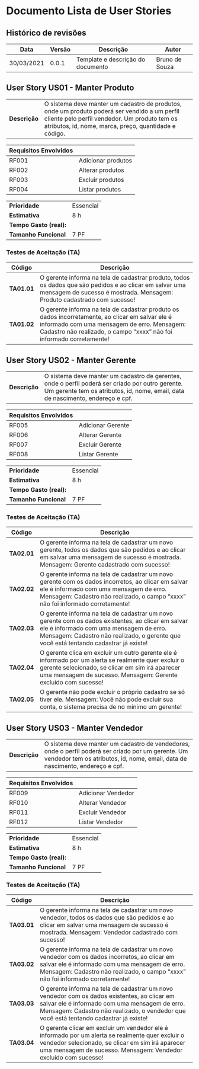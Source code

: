 # Documento Lista de User Stories

## Histórico de revisões

Data        | Versão        | Descrição     | Autor
------------|---------------|---------------|------
30/03/2021  | 0.0.1         | Template e descrição do documento | Bruno de Souza

## User Story US01 - Manter Produto

|               |                             |
|---------------|-----------------------------|
| **Descrição** | O sistema deve manter um cadastro de produtos, onde um produto poderá ser vendido a um perfil cliente pelo perfil vendedor. Um produto tem os atributos, id, nome, marca, preço, quantidade e código.

Requisitos Envolvidos   |               |
------------------------|---------------|
RF001                   | Adicionar produtos
RF002                   | Alterar produtos
RF003                   | Excluir produtos
RF004                   | Listar produtos

|         |                                   |
| --------|-----------------------------------|
| **Prioridade**            | Essencial
| **Estimativa**            | 8 h
| **Tempo Gasto (real):**   |
| **Tamanho Funcional**     | 7 PF

### Testes de Aceitação (TA)
| Código        | Descrição
|---------------|----------
| **TA01.01** | O gerente informa na tela de cadastrar produto, todos os dados que são pedidos e ao clicar em salvar uma mensagem de sucesso é mostrada. Mensagem: Produto cadastrado com sucesso!
| **TA01.02** | O gerente informa na tela de cadastrar produto os dados incorretamente, ao clicar em salvar ele é informado com uma mensagem de erro. Mensagem: Cadastro não realizado, o campo “xxxx” não foi informado corretamente!

## User Story US02 - Manter Gerente

|               |                             |
|---------------|-----------------------------|
| **Descrição** | O sistema deve manter um cadastro de gerentes, onde o perfil poderá ser criado por outro gerente. Um gerente tem os atributos, id, nome, email, data de nascimento, endereço e cpf.

Requisitos Envolvidos   |               |
------------------------|---------------|
RF005                   | Adicionar Gerente
RF006                   | Alterar Gerente
RF007                   | Excluir Gerente
RF008                   | Listar Gerente

|         |                                   |
| --------|-----------------------------------|
| **Prioridade**            | Essencial
| **Estimativa**            | 8 h
| **Tempo Gasto (real):**   |
| **Tamanho Funcional**     | 7 PF

### Testes de Aceitação (TA)
| Código        | Descrição
|---------------|----------
| **TA02.01** | O gerente informa na tela de cadastrar um novo gerente, todos os dados que são pedidos e ao clicar em salvar uma mensagem de sucesso é mostrada. Mensagem: Gerente cadastrado com sucesso!
| **TA02.02** | O gerente informa na tela de cadastrar um novo gerente com os dados incorretos, ao clicar em salvar ele é informado com uma mensagem de erro. Mensagem: Cadastro não realizado, o campo “xxxx” não foi informado corretamente!
| **TA02.03** | O gerente informa na tela de cadastrar um novo gerente com os dados existentes, ao clicar em salvar ele é informado com uma mensagem de erro. Mensagem: Cadastro não realizado, o gerente que você está tentando cadastrar já existe!
| **TA02.04** | O gerente clica em excluir um outro gerente ele é informado por um alerta se realmente quer excluir o gerente selecionado, se clicar em sim irá aparecer uma mensagem de sucesso. Mensagem: Gerente excluído com sucesso!
| **TA02.05** | O gerente não pode excluir o próprio cadastro se só tiver ele. Mensagem: Você não pode excluir sua conta, o sistema precisa de no mínimo um gerente!

## User Story US03 - Manter Vendedor

|               |                             |
|---------------|-----------------------------|
| **Descrição** | O sistema deve manter um cadastro de vendedores, onde o perfil poderá ser criado por um gerente. Um vendedor tem os atributos, id, nome, email, data de nascimento, endereço e cpf.

Requisitos Envolvidos   |               |
------------------------|---------------|
RF009                   | Adicionar Vendedor
RF010                   | Alterar Vendedor
RF011                   | Excluir Vendedor
RF012                   | Listar Vendedor

|         |                                   |
| --------|-----------------------------------|
| **Prioridade**            | Essencial
| **Estimativa**            | 8 h
| **Tempo Gasto (real):**   |
| **Tamanho Funcional**     | 7 PF

### Testes de Aceitação (TA)
| Código        | Descrição
|---------------|----------
| **TA03.01** | O gerente informa na tela de cadastrar um novo vendedor, todos os dados que são pedidos e ao clicar em salvar uma mensagem de sucesso é mostrada. Mensagem: Vendedor cadastrado com sucesso!
| **TA03.02** | O gerente informa na tela de cadastrar um novo vendedor com os dados incorretos, ao clicar em salvar ele é informado com uma mensagem de erro. Mensagem: Cadastro não realizado, o campo “xxxx” não foi informado corretamente!
| **TA03.03** | O gerente informa na tela de cadastrar um novo vendedor com os dados existentes, ao clicar em salvar ele é informado com uma mensagem de erro. Mensagem: Cadastro não realizado, o vendedor que você está tentando cadastrar já existe!
| **TA03.04** | O gerente clicar em excluir um vendedor ele é informado por um alerta se realmente quer excluir o vendedor selecionado, se clicar em sim irá aparecer uma mensagem de sucesso. Mensagem: Vendedor excluído com sucesso!
